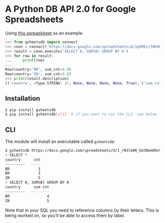 # A Python DB API 2.0 for Google Spreadsheets #

Using [this spreadsheet](https://docs.google.com/spreadsheets/d/1_rN3lm0R_bU3NemO0s9pbFkY5LQPcuy1pscv8ZXPtg8/) as an example:

```python
>>> from gsheetsdb import connect
>>> conn = connect('https://docs.google.com/spreadsheets/d/1q9REzifHb90vewm4XMjnWFKOPNTcG6Xh8s6Hwo9OpFo/', headers=1)
>>> result = conn.execute('SELECT A, SUM(B) GROUP BY A')
>>> for row in result:
...     print(row)
...
Row(country='BR', sum_cnt=4.0)
Row(country='IN', sum_cnt=5.0)
>>> print(result.description)
[('country', <Type.STRING: 1>, None, None, None, None, True), ('sum cnt', <Type.NUMBER: 2>, None, None, None, None, True)]
```

## Installation ##

```bash
$ pip install gsheetsdb
$ pip install gsheetsdb[cli]  # if you want to use the CLI; see below
```

## CLI ##

The module will install an executable called `gsheetsdb`:

```bash
$ gsheetsdb https://docs.google.com/spreadsheets/d/1_rN3lm0R_bU3NemO0s9pbFkY5LQPcuy1pscv8ZXPtg8/ --headers=1
> SELECT *
country      cnt
---------  -----
BR             1
BR             3
IN             5
> SELECT A, SUM(B) GROUP BY A
country      sum cnt
---------  ---------
BR                 4
IN                 5
```

Note that in your SQL you need to reference columns by their letters. This is being worked on, so you'll be able to access them by label.
